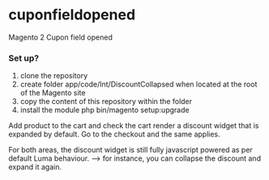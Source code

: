 # cuponfieldopened
Magento 2 Cupon field opened

### Set up? ###

1. clone the repository
2. create folder app/code/Int/DiscountCollapsed when located at the root of the Magento site
3. copy the content of this repository within the folder
4. install the module php bin/magento setup:upgrade

Add product to the cart and check the cart render a discount widget that is expanded by default.
Go to the checkout and the same applies.

For both areas, the discount widget is still fully javascript powered as per default Luma behaviour.
--> for instance, you can collapse the discount and expand it again.